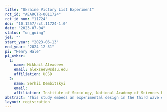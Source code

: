 ```yaml
---
title: "Ukraine Victory List Experiment"
rct_id: "AEARCTR-0011724"
rct_id_num: "11724"
doi: "10.1257/rct.11724-1.0"
date: "2023-07-04"
status: "on_going"
jel: ""
start_year: "2023-06-13"
end_year: "2024-12-31"
pi: "Henry Hale"
pi_other:
  1:
    name: Mikhail Alexseev
    email: alexseev@sdsu.edu
    affiliation: UCSD
  2:
    name: Serhii Dembitskyi
    email: 
    affiliation: Institute of Sociology, National Academy of Sciences Ukraine
abstract: "This study embeds an experimental design in the third wave of a panel survey to study the difference between private and public belief in the likelihood Ukraine will win its war with Russia."
layout: registration
---
```


